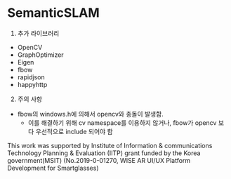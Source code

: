 # SemanticSLAM
1. 추가 라이브러리
  - OpenCV
  - GraphOptimizer
  - Eigen
  - fbow
  - rapidjson
  - happyhttp
2. 주의 사항
  - fbow의 windows.h에 의해서 opencv와 충돌이 발생함.
    - 이를 해결하기 위해 cv namespace를  이용하지 않거나, fbow가 opencv 보다 우선적으로 include 되어야 함
    
This work was supported by Institute of Information & communications Technology Planning & Evaluation (IITP) grant funded by the Korea government(MSIT) (No.2019-0-01270, WISE AR UI/UX Platform Development for Smartglasses)
